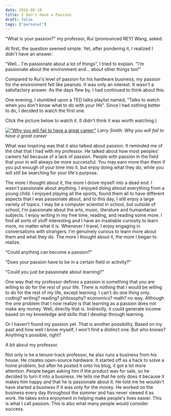 ```yaml
---
date: 2016-05-18
title: I Don't Have a Passion
draft: false
tags: ["personal"]
---
```


"What is your passion?" my professor, Rui (pronounced REY) Wang, asked.

At first, the question seemed simple. Yet, after pondering it, I realized I didn't have an answer.

"Well... I'm passionate about a lot of things", I tried to explain. "I'm passionate about the environment and... about other things too!"

Compared to Rui's level of passion for his hardware business, my passion for the environment felt like peanuts. It was only an interest. It wasn't a satisfactory answer.  As the days flew by, I had continued to think about this.

One evening, I stumbled upon a TED talks playlist named, "Talks to watch when you don't know what to do with your life". Since I had nothing better to do, I decided to watch the first one.

Click the picture below to watch it. (I didn't think it was worth watching.)

[!["Why you will fail to have a great career"](https://pi.tedcdn.com/r/pe.tedcdn.com/images/ted/0ba3ef25abbdde1e88c829366cc1838a1e58d5e2_1600x1200.jpg?op=%5E&c=1280%2C720&gravity=t&u%5Br%5D=2&u%5Bs%5D=0.5&u%5Ba%5D=0.8&u%5Bt%5D=0.03&quality=82&w=1280&h=720)](https://www.ted.com/talks/larry_smith_why_you_will_fail_to_have_a_great_career?language=en)
*Larry Smith: Why you will fail to have a great career*

What was inspiring was that it also talked about passion. It reminded me of the chat that I had with my professor. He talked about how most peoples' careers fail because of a lack of passion. People with passion in the field that your in will always be more successful. You may earn more than them if you put enough of your time into it, but enjoy doing what they do, while you will still be searching for your life's purpose.

The more I thought about it, the more I drove myself into a dead end. I wasn't passionate about anything. I enjoyed doing almost everything from a young child. I enjoyed playing all the sports, found them all to have different aspects that I was passionate about, and to this day, I still enjoy a large variety of topics. I may be a computer scientist in school, but outside of school, I'm passionate about the arts, music, literature and humanitarian subjects. I enjoy writing in my free time, reading, and reading some more. I find all sorts of stuff interesting and I have an insatiable curiosity to learn more, no matter what it is.  Whenever I travel, I enjoy engaging in conversations with strangers. I'm genuinely curious to learn more about them and what they do. The more I thought about it, the more I began to realize.

"Could anything can become a passion?"

"Does your passion have to be in a certain field or activity?"

"Could you just be passionate about learning?"

One way that my professor defines a passion is something that you are willing to do for the rest of your life. There is nothing that I would be willing to do for the rest of my life, except learning. I can't do one thing only. coding? writing? reading? philosophy? economics? math? no way. Although the one problem that I now realize is that learning as a passion does not make any money. Well, directly that is. Indirectly, it could generate income based on my knowledge and skills that I develop through learning.

Or I haven't found my passion yet. That is another possibility. Based on my past and how well I know myself, I won't find a distinct one. But who knows? Anything's possible, right?

A bit about my professor.

Not only is he a tenure-track professor, he also runs a business from his house. He creates open-source hardware. It started off as a hack to solve a home problem, but after he posted it onto his blog, it got a lot more attention. People began asking him if the product was for sale, so he decided to turn it into a business. He tells me that he only does it because it makes him happy and that he is passionate about it. He told me he wouldn't have started a business if it was only for the money. He worked on the business every day throughout the summer and has never viewed it as work. He takes extra enjoyment in helping make people's lives easier. This is what I call passion. This is also what many people would consider success.


